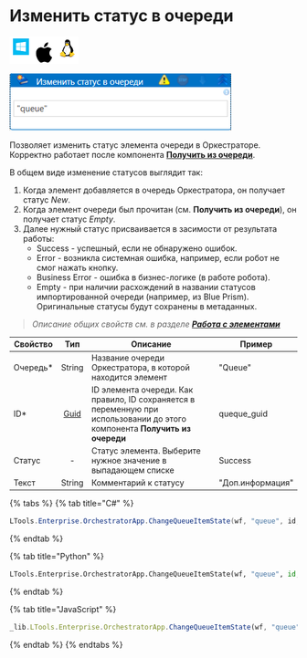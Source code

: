 # Изменить статус в очереди

![](<../../../../.gitbook/assets/image (815).png>)

![](<../../../../.gitbook/assets/изменить статус в очереди.png>)

Позволяет изменить статус элемента очереди в Оркестраторе. Корректно работает после компонента [**Получить из очереди**](https://docs.primo-rpa.ru/primo-rpa/g_elements/el_basic/els_orch/els_queues/readfromqueue).

В общем виде изменение статусов выглядит так:
1. Когда элемент добавляется в очередь Оркестратора, он получает статус *New*.
2. Когда элемент очереди был прочитан (см. **Получить из очереди**), он получает статус *Empty*.
3. Далее нужный статус присваивается в засимости от результата работы:    
    * Success - успешный, если не обнаружено ошибок.
    * Error - возникла системная ошибка, например, если робот не смог нажать кнопку.
    * Business Error - ошибка в бизнес-логике (в работе робота). 
    * Empty - при наличии расхождений в названии статусов импортированной очереди (например, из Blue Prism). Оригинальные статусы будут сохранены в метаданных.

> *Описание общих свойств см. в разделе [**Работа с элементами**](https://docs.primo-rpa.ru/primo-rpa/primo-studio/process/elements)*

| Свойство   | Тип    | Описание                 | Пример
| ---------- | :------: | ------------------------ | ----------------- 
| Очередь\*  | String | Название очереди Оркестратора, в которой находится элемент | "Queue"
| ID\*       | [Guid](https://docs.microsoft.com/ru-ru/dotnet/api/system.guid?view=net-6.0) | ID элемента очереди. Как правило, ID сохраняется в переменную при использовании до этого компонента **Получить из очереди** | queque_guid
| Статус     |    -   | Статус элемента. Выберите нужное значение в выпадающем списке   | Success
| Текст      | String | Комментарий к статусу    | "Доп.информация"


{% tabs %}
{% tab title="C#" %}
```csharp
LTools.Enterprise.OrchestratorApp.ChangeQueueItemState(wf, "queue", id, LTools.Enums.ExchangeQueueValueEventType.Success, "txt");
```
{% endtab %}

{% tab title="Python" %}
```python
LTools.Enterprise.OrchestratorApp.ChangeQueueItemState(wf, "queue", id, LTools.Enums.ExchangeQueueValueEventType.Success, "txt")
```
{% endtab %}

{% tab title="JavaScript" %}
```javascript
_lib.LTools.Enterprise.OrchestratorApp.ChangeQueueItemState(wf, "queue", id, _lib.LTools.Enums.ExchangeQueueValueEventType.Success, "txt");
```
{% endtab %}
{% endtabs %}



